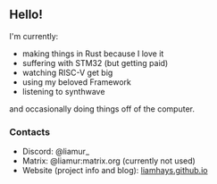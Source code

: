 ## Hello!

I'm currently:
- making things in Rust because I love it
- suffering with STM32 (but getting paid)
- watching RISC-V get big
- using my beloved Framework
- listening to synthwave

and occasionally doing things off of the computer.

### Contacts
- Discord: @liamur_
- Matrix: @liamur:matrix.org (currently not used)
- Website (project info and blog): [liamhays.github.io](https://liamhays.github.io)

